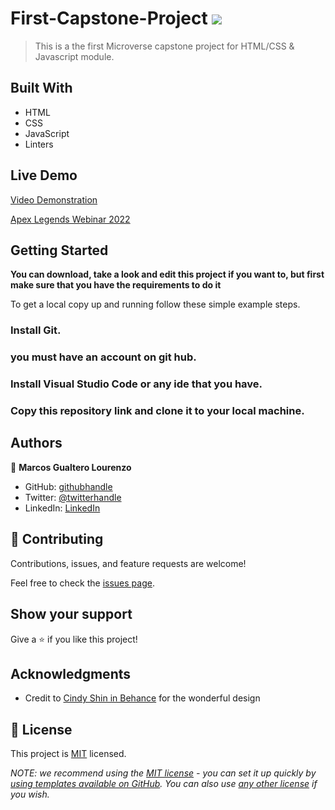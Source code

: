 # First-Capstone-Project ![](https://img.shields.io/badge/Microverse-blueviolet)

> This is a the first Microverse capstone project for HTML/CSS & Javascript module.


## Built With

- HTML
- CSS
- JavaScript
- Linters

## Live Demo

[Video Demonstration](https://www.loom.com/share/ebbe03099160458cabdf6e29c40b29a0)

[Apex Legends Webinar 2022](https://goruchie.github.io/First-Capstone-Project/)
 
## Getting Started

**You can download, take a look and edit this project if you want to, but first make sure that you have the requirements to do it**



To get a local copy up and running follow these simple example steps.

### Install Git.

### you must have an account on git hub.

### Install Visual Studio Code or any ide that you have.

### Copy this repository link and clone it to your local machine.





## Authors

👤 **Marcos Gualtero Lourenzo**

- GitHub: [githubhandle](@https://github.com/Goruchie)
- Twitter: [@twitterhandle](https://twitter.com/Goruchie2)
- LinkedIn: [LinkedIn](https://www.linkedin.com/in/marcos-gualtero-a2aa35246/)

## 🤝 Contributing

Contributions, issues, and feature requests are welcome!

Feel free to check the [issues page](../../issues/).

## Show your support

Give a ⭐️ if you like this project!

## Acknowledgments

- Credit to [Cindy Shin in Behance](https://www.behance.net/adagio07) for the wonderful design

## 📝 License

This project is [MIT](./LICENSE) licensed.

_NOTE: we recommend using the [MIT license](https://choosealicense.com/licenses/mit/) - you can set it up quickly by [using templates available on GitHub](https://docs.github.com/en/communities/setting-up-your-project-for-healthy-contributions/adding-a-license-to-a-repository). You can also use [any other license](https://choosealicense.com/licenses/) if you wish._